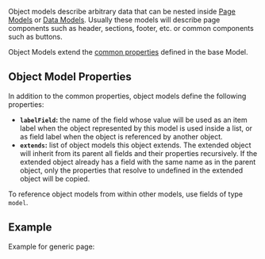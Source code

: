Object models describe arbitrary data that can be nested inside [Page Models](https://www.stackbit.com/docs/reference/stackbit-yaml/page-models/) or [Data Models](https://www.stackbit.com/docs/reference/stackbit-yaml/data-models/). Usually these models will describe page components such as header, sections, footer, etc. or common components such as buttons.

Object Models extend the [common properties](https://www.stackbit.com/docs/reference/stackbit-yaml/models/#common_model_properties) defined in the base Model.

## [](https://www.stackbit.com/docs/reference/stackbit-yaml/object-models/#object_model_properties)Object Model Properties

In addition to the common properties, object models define the following properties:

-   **`labelField`:** the name of the field whose value will be used as an item label when the object represented by this model is used inside a list, or as field label when the object is referenced by another object.
-   **`extends`:** list of object models this object extends. The extended object will inherit from its parent all fields and their properties recursively. If the extended object already has a field with the same name as in the parent object, only the properties that resolve to undefined in the extended object will be copied.

To reference object models from within other models, use fields of type `model`.

## [](https://www.stackbit.com/docs/reference/stackbit-yaml/object-models/#example)Example

Example for generic page:
